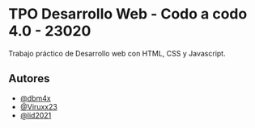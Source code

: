 
# TPO Desarrollo Web - Codo a codo 4.0 - 23020

Trabajo práctico de Desarrollo web con HTML, CSS y Javascript.



## Autores

- [@dbm4x](https://www.github.com/dbm4x)
- [@Viruxx23](https://github.com/Viruxx23)
- [@lid2021](https://www.github.com/lid2021)






